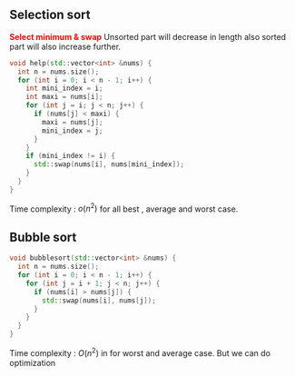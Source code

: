 ## Selection sort
<span style='font-weight:bold;color:red;'>Select minimum & swap</span>
Unsorted part will decrease in length also sorted part will also increase further. 
```cpp
void help(std::vector<int> &nums) {
  int n = nums.size();
  for (int i = 0; i < n - 1; i++) {
    int mini_index = i;
    int maxi = nums[i];
    for (int j = i; j < n; j++) {
      if (nums[j] < maxi) {
        maxi = nums[j];
        mini_index = j;
      }
    }
    if (mini_index != i) {
      std::swap(nums[i], nums[mini_index]);
    }
  }
}
```
Time complexity : $o(n^2)$ for all best , average and worst case.
## Bubble sort
```cpp
void bubblesort(std::vector<int> &nums) {
  int n = nums.size();
  for (int i = 0; i < n - 1; i++) {
    for (int j = i + 1; j < n; j++) {
      if (nums[i] > nums[j]) {
        std::swap(nums[i], nums[j]);
      }
    }
  }
}
```
Time complexity : $O(n^2)$ in for worst and average case. 
But we can do optimization 
